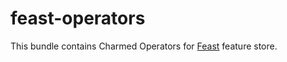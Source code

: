 # feast-operators
This bundle contains Charmed Operators for [Feast](https://feast.dev/) feature store.